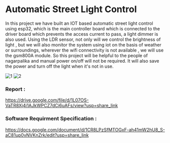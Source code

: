 # Automatic Street Light Control
In this project we have built an IOT based automatic street light control using esp32, which is the main controller board which is connected to the driver board which prevents the access current to pass, a light dimmer is also used.
Using the LDR sensor, not only will we control the brightness of light , but we will also monitor the system using iot on the basis of weather or surroundings, wherever the wifi connectivity is not available , we will use the gsm800A module.
So this project will be helpful to the people of nagarpalika and manual power on/off will not be required. It will also save the power and turn off the light when it's not in use.

![1](https://user-images.githubusercontent.com/90303555/208138381-3c75aeb0-85d3-42c8-a280-0a757c539ea2.png)
![2](https://user-images.githubusercontent.com/90303555/208138460-9cc4bb50-e2f5-4d03-a0bb-5505ba916790.png)

### Report : 
https://drive.google.com/file/d/1L07OS-VaTR8Xj4i1AJkWPCZ7dCi6uAFs/view?usp=share_link
### Software Requirment Specification :
https://docs.google.com/document/d/1CR8LPzSfMTOGxF-ah41mW2hU8_S-aC81up0vNVKnZrk/edit?usp=share_link
